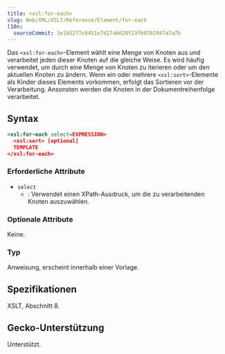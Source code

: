 ```yaml
---
title: <xsl:for-each>
slug: Web/XML/XSLT/Reference/Element/for-each
l10n:
  sourceCommit: 3e1b5277c6451e7d27ab628f23fb9702947a7a7b
---
```


Das `<xsl:for-each>`-Element wählt eine Menge von Knoten aus und verarbeitet jeden dieser Knoten auf die gleiche Weise. Es wird häufig verwendet, um durch eine Menge von Knoten zu iterieren oder um den aktuellen Knoten zu ändern. Wenn ein oder mehrere `<xsl:sort>`-Elemente als Kinder dieses Elements vorkommen, erfolgt das Sortieren vor der Verarbeitung. Ansonsten werden die Knoten in der Dokumentreihenfolge verarbeitet.

## Syntax

```xml
<xsl:for-each select=EXPRESSION>
  <xsl:sort> [optional]
  TEMPLATE
</xsl:for-each>
```

### Erforderliche Attribute

- `select`
  - : Verwendet einen XPath-Ausdruck, um die zu verarbeitenden Knoten auszuwählen.

### Optionale Attribute

Keine.

### Typ

Anweisung, erscheint innerhalb einer Vorlage.

## Spezifikationen

XSLT, Abschnitt 8.

## Gecko-Unterstützung

Unterstützt.
